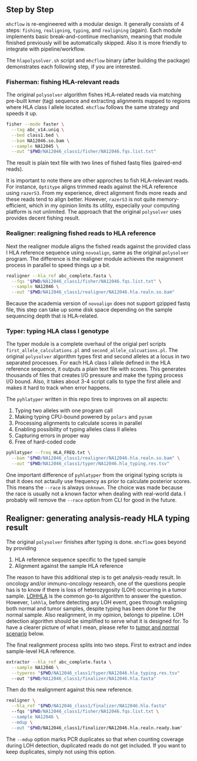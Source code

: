 ## Step by Step

`mhcflow` is re-engineered with a modular design. It generally consists of
4 steps: `fishing`, `realigning`, `typing`, and `realigning` (again). Each
module implements basic break-and-continue mechanism, meaning that module
finished previously will be automatically skipped. Also it is more friendly
to integrate with pipeline/workflow.

The `hlapolysolver.sh` script and `mhcflow` binary (after building the package)
demonstrates each following step, if you are interested.

### Fisherman: fishing HLA-relevant reads

The original `polysolver` algorithm fishes HLA-related reads via matching
pre-built kmer (tag) sequence and extracting alignments mapped to regions where
HLA class I allele located. `mhcflow` follows the same strategy and speeds
it up.

``` bash
fisher --mode faster \
  --tag abc_v14.uniq \
  --bed class1.bed \
  --bam NA12046.so.bam \
  --sample NA12045 \
  --out "$PWD/NA12046_class1/fisher/NA12046.fqs.list.txt"
```

The result is plain text file with two lines of fished fastq files
(paired-end reads).

It is important to note there are other approches to fish HLA-relevant reads.
For instance, `Optitype` aligns trimmed reads against the HLA reference using
`razerS3`. From my experience, direct alignment finds more reads and these
reads tend to align better. However, `razerS3` is not quite memory-efficient,
which in my opinion limits its utility, especially your computing platform
is not unlimited. The approach that the original `polysolver` uses provides
decent fishing result.

### Realigner: realigning fished reads to HLA reference

Next the realigner module aligns the fished reads against the provided
class I HLA reference sequence using `novoalign`, same as the original
`polysolver` program. The difference is the realigner module achieves the
reaignment process in parallel to speed things up a bit.

``` bash
realigner --hla_ref abc_complete.fasta \
  --fqs "$PWD/NA12046_class1/fisher/NA12046.fqs.list.txt" \
  --sample NA12046 \
  --out "$PWD/NA12046_class1/realigner/NA12046.hla.realn.so.bam"
```

Because the academia version of `novoalign` does not support gzipped fastq
file, this step can take up some disk space depending on the sample
sequencing depth that is HLA-related.

### Typer: typing HLA class I genotype

The typer module is a complete overhaul of the origial perl scripts
`first_allele_calculations.pl` and `second_allele_calcuations.pl`. The original
`polysolver` algorithm types first and second alleles at a locus in two
separated processes. For each HLA class I allele defined in the HLA reference
sequence, it outputs a plain text file with scores. This generates thousands of
files that creates I/O pressure and make the typing process I/O bound. Also,
it takes about 3-4 script calls to type the first allele and makes it hard to
track when error happens.

The `pyhlatyper` written in this repo tires to improves on all aspects:

1. Typing two alleles with one program call
2. Making typing CPU-bound powered by `polars` and `pysam`
3. Processing alignments to calculate scores in parallel
4. Enabling possibility of typing alleles class II alleles
5. Capturing errors in proper way
6. Free of hard-coded code

``` bash
pyhlatyper --freq HLA_FREQ.txt \
  --bam "$PWD/NA12046_class1/realigner/NA12046.hla.realn.so.bam" \
  --out "$PWD/NA12046_class1/typer/NA12046.hla_typing.res.tsv"
```

One important difference of `pyhlatyper` from the original typing scripts is
that it does not actaully use frequency as prior to calculate posterior scores.
This means the `--race` is always `Unknown`. The choice was made because the race
is usually not a known factor when dealing with real-world data.
I probably will remove the `--race` option from CLI for good in the future.

## Realigner: generating analysis-ready HLA typing result

The original `polysolver` finishes after typing is done. `mhcflow` goes
beyond by providing

1. HLA reference sequence specific to the typed sample
2. Alignment against the sample HLA reference

The reason to have this additional step is to get analysis-ready result.
In oncology and/or immuno-oncology research, one of the questions
people has is to know if there is loss of heterozygosity (LOH) occurring in a tumor
sample. [LOHHLA](https://bitbucket.org/mcgranahanlab/lohhla/src/master/) is the
common go-to algorithm to answer the question. However, `lohhla`, before detecting
any LOH event, goes through realigning both normal and tumor samples, despite typing
has been done for the normal sample. Also realignment, in my opinion, belongs to
pipeline. LOH detection algorithm should be simplified to serve what it is designed
for. To have a clearer picture of what I mean, please refer to [tumor and
normal
scenario](https://github.com/svm-zhang/mhcflow?tab=readme-ov-file#scenario-wes-of-tumor-and-paired-normal-samples)
below.

The final realignment process splits into two steps.
First to extract and index sample-level HLA reference.

``` bash
extractor --hla_ref abc_complete.fasta \
  --sample NA12046 \
  --typeres "$PWD/NA12046_class1/typer/NA12046.hla_typing.res.tsv"
  --out "$PWD/NA12046_class1/finalizer/NA12046.hla.fasta"

```

Then do the realignment against this new reference.

``` bash
realigner \
  --hla_ref "$PWD/NA12046_class1/finalizer/NA12046.hla.fasta"
  --fqs "$PWD/NA12046_class1/fisher/NA12046.fqs.list.txt \
  --sample NA12046 \
  --mdup \
  --out "$PWD/NA12046_class1/finalizer/NA12046.hla.realn.ready.bam"
```

The `--mdup` option marks PCR duplicates so that when counting coverage during
LOH detection, duplicated reads do not get included. If you want to keep duplicates,
simply not using this option.

